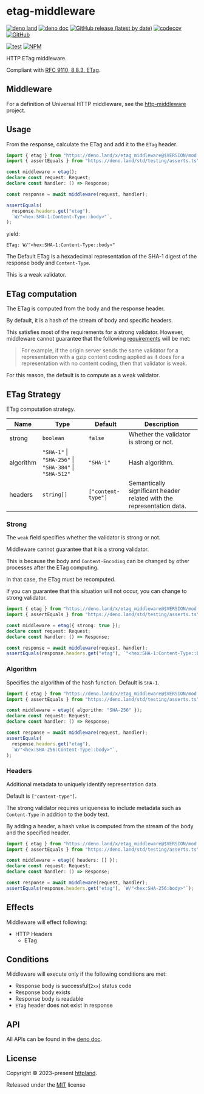 # etag-middleware

[![deno land](http://img.shields.io/badge/available%20on-deno.land/x-lightgrey.svg?logo=deno)](https://deno.land/x/etag_middleware)
[![deno doc](https://doc.deno.land/badge.svg)](https://doc.deno.land/https/deno.land/x/etag_middleware/mod.ts)
[![GitHub release (latest by date)](https://img.shields.io/github/v/release/httpland/etag-middleware)](https://github.com/httpland/etag-middleware/releases)
[![codecov](https://codecov.io/gh/httpland/etag-middleware/branch/main/graph/badge.svg)](https://codecov.io/gh/httpland/etag-middleware)
[![GitHub](https://img.shields.io/github/license/httpland/etag-middleware)](https://github.com/httpland/etag-middleware/blob/main/LICENSE)

[![test](https://github.com/httpland/etag-middleware/actions/workflows/test.yaml/badge.svg)](https://github.com/httpland/etag-middleware/actions/workflows/test.yaml)
[![NPM](https://nodei.co/npm/@httpland/etag-middleware.png?mini=true)](https://nodei.co/npm/@httpland/etag-middleware/)

HTTP ETag middleware.

Compliant with
[RFC 9110, 8.8.3. ETag](https://www.rfc-editor.org/rfc/rfc9110.html#section-8.8.3).

## Middleware

For a definition of Universal HTTP middleware, see the
[http-middleware](https://github.com/httpland/http-middleware) project.

## Usage

From the response, calculate the ETag and add it to the `ETag` header.

```ts
import { etag } from "https://deno.land/x/etag_middleware@$VERSION/mod.ts";
import { assertEquals } from "https://deno.land/std/testing/asserts.ts";

const middleware = etag();
declare const request: Request;
declare const handler: () => Response;

const response = await middleware(request, handler);

assertEquals(
  response.headers.get("etag"),
  `W/"<hex:SHA-1:Content-Type::body>"`,
);
```

yield:

```http
ETag: W/"<hex:SHA-1:Content-Type::body>"
```

The Default ETag is a hexadecimal representation of the SHA-1 digest of the
response body and `Content-Type`.

This is a weak validator.

## ETag computation

The ETag is computed from the body and the response header.

By default, it is a hash of the stream of body and specific headers.

This satisfies most of the requirements for a strong validator. However,
middleware cannot guarantee that the following
[requirements](https://www.rfc-editor.org/rfc/rfc9110#section-8.8.1-9) will be
met:

> For example, if the origin server sends the same validator for a
> representation with a gzip content coding applied as it does for a
> representation with no content coding, then that validator is weak.

For this reason, the default is to compute as a weak validator.

## ETag Strategy

ETag computation strategy.

| Name      | Type                                                               | Default            | Description                                                           |
| --------- | ------------------------------------------------------------------ | ------------------ | --------------------------------------------------------------------- |
| strong    | `boolean`                                                          | `false`            | Whether the validator is strong or not.                               |
| algorithm | `"SHA-1"` &vert; `"SHA-256"` &vert; `"SHA-384"` &vert; `"SHA-512"` | `"SHA-1"`          | Hash algorithm.                                                       |
| headers   | `string[]`                                                         | `["content-type"]` | Semantically significant header related with the representation data. |

### Strong

The `weak` field specifies whether the validator is strong or not.

Middleware cannot guarantee that it is a strong validator.

This is because the body and `Content-Encoding` can be changed by other
processes after the ETag computing.

In that case, the ETag must be recomputed.

If you can guarantee that this situation will not occur, you can change to
strong validator.

```ts
import { etag } from "https://deno.land/x/etag_middleware@$VERSION/mod.ts";
import { assertEquals } from "https://deno.land/std/testing/asserts.ts";

const middleware = etag({ strong: true });
declare const request: Request;
declare const handler: () => Response;

const response = await middleware(request, handler);
assertEquals(response.headers.get("etag"), `"<hex:SHA-1:Content-Type::body>"`);
```

### Algorithm

Specifies the algorithm of the hash function. Default is `SHA-1`.

```ts
import { etag } from "https://deno.land/x/etag_middleware@$VERSION/mod.ts";
import { assertEquals } from "https://deno.land/std/testing/asserts.ts";

const middleware = etag({ algorithm: "SHA-256" });
declare const request: Request;
declare const handler: () => Response;

const response = await middleware(request, handler);
assertEquals(
  response.headers.get("etag"),
  `W/"<hex:SHA-256:Content-Type::body>"`,
);
```

### Headers

Additional metadata to uniquely identify representation data.

Default is `["content-type"]`.

The strong validator requires uniqueness to include metadata such as
`Content-Type` in addition to the body text.

By adding a header, a hash value is computed from the stream of the body and the
specified header.

```ts
import { etag } from "https://deno.land/x/etag_middleware@$VERSION/mod.ts";
import { assertEquals } from "https://deno.land/std/testing/asserts.ts";

const middleware = etag({ headers: [] });
declare const request: Request;
declare const handler: () => Response;

const response = await middleware(request, handler);
assertEquals(response.headers.get("etag"), `W/"<hex:SHA-256:body>"`);
```

## Effects

Middleware will effect following:

- HTTP Headers
  - ETag

## Conditions

Middleware will execute only if the following conditions are met:

- Response body is successful(`2xx`) status code
- Response body exists
- Response body is readable
- `ETag` header does not exist in response

## API

All APIs can be found in the
[deno doc](https://doc.deno.land/https/deno.land/x/etag_middleware/mod.ts).

## License

Copyright © 2023-present [httpland](https://github.com/httpland).

Released under the [MIT](./LICENSE) license
